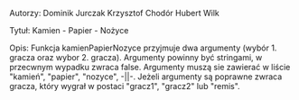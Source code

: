 Autorzy:
Dominik Jurczak
Krzysztof Chodór
Hubert Wilk

Tytuł: Kamien - Papier - Nożyce

Opis:
Funkcja kamienPapierNozyce przyjmuje dwa argumenty (wybór 1. gracza oraz wybor 2. gracza).
Argumenty powinny być stringami, w przecwnym wypadku zwraca false.
Argumenty muszą sie zawierać w liście "kamień", "papier", "nozyce", -||-.
Jeżeli argumenty są poprawne zwraca gracza, który wygrał w postaci "gracz1", "gracz2" lub "remis".